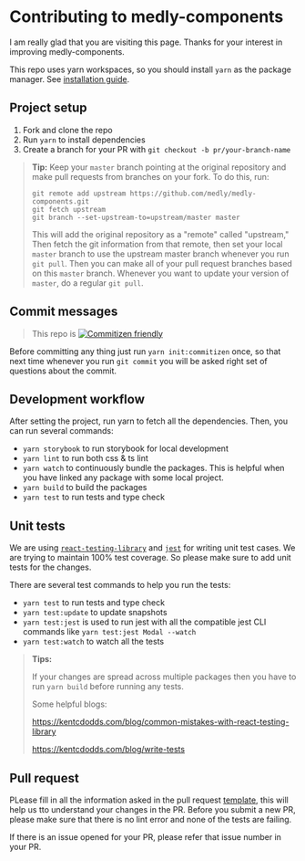 # Contributing to medly-components

I am really glad that you are visiting this page. Thanks for your interest in improving medly-components.

This repo uses yarn workspaces, so you should install `yarn` as the package manager. See [installation guide](https://yarnpkg.com/en/docs/install).

## Project setup

1. Fork and clone the repo
2. Run `yarn` to install dependencies
3. Create a branch for your PR with `git checkout -b pr/your-branch-name`

> **Tip:** Keep your `master` branch pointing at the original repository and make pull requests from branches on your fork. To do this, run:
>
> ```properties
> git remote add upstream https://github.com/medly/medly-components.git
> git fetch upstream
> git branch --set-upstream-to=upstream/master master
> ```
>
> This will add the original repository as a "remote" called "upstream," Then fetch the git information from that remote, then set your local `master` branch to use the upstream master branch whenever you run `git pull`. Then you can make all of your pull request branches based on this `master` branch. Whenever you want to update your version of `master`, do a regular `git pull`.

## Commit messages

> This repo is [![Commitizen friendly](https://img.shields.io/badge/commitizen-friendly-brightgreen.svg)](http://commitizen.github.io/cz-cli/)

Before committing any thing just run `yarn init:commitizen` once, so that next time whenever you run `git commit` you will be asked right set of questions about the commit.

## Development workflow

After setting the project, run yarn to fetch all the dependencies. Then, you can run several commands:

- `yarn storybook` to run storybook for local development
- `yarn lint` to run both css & ts lint
- `yarn watch` to continuously bundle the packages. This is helpful when you have linked any package with some local project.
- `yarn build` to build the packages
- `yarn test` to run tests and type check

## Unit tests

We are using [`react-testing-library`](https://testing-library.com/docs/react-testing-library/intro) and [`jest`](https://jestjs.io/) for writing unit test cases. We are trying to maintain 100% test coverage. So please make sure to add unit tests for the changes.

There are several test commands to help you run the tests:

- `yarn test` to run tests and type check
- `yarn test:update` to update snapshots
- `yarn test:jest` is used to run jest with all the compatible jest CLI commands like `yarn test:jest Modal --watch`
- `yarn test:watch` to watch all the tests

> **Tips:**
>
> If your changes are spread across multiple packages then you have to run `yarn build` before running any tests.
>
> Some helpful blogs:
>
> https://kentcdodds.com/blog/common-mistakes-with-react-testing-library
>
> https://kentcdodds.com/blog/write-tests

## Pull request

PLease fill in all the information asked in the pull request [template](https://github.com/medly/medly-components/blob/master/.github/PULL_REQUEST_TEMPLATE.md), this will help us tto understand your changes in the PR. Before you submit a new PR, please make sure that there is no lint error and none of the tests are failing.

If there is an issue opened for your PR, please refer that issue number in your PR.

